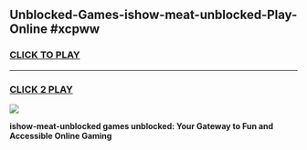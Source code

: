 
## Unblocked-Games-ishow-meat-unblocked-Play-Online #xcpww
<h3>
<a href="https://news.freeplayer.one?title=ishow-meat-unblocked&ref=3">CLICK TO PLAY</a></h3>
<hr>

<h3>
<a href="https://news.freeplayer.one?title=ishow-meat-unblocked&ref=3">CLICK 2 PLAY</a>
  
</h3>

<a href="https://news.freeplayer.one?title=ishow-meat-unblocked&ref=3"><img src="https://clearcache.store/games.png"></a>


**ishow-meat-unblocked games unblocked: Your Gateway to Fun and Accessible Online Gaming**
